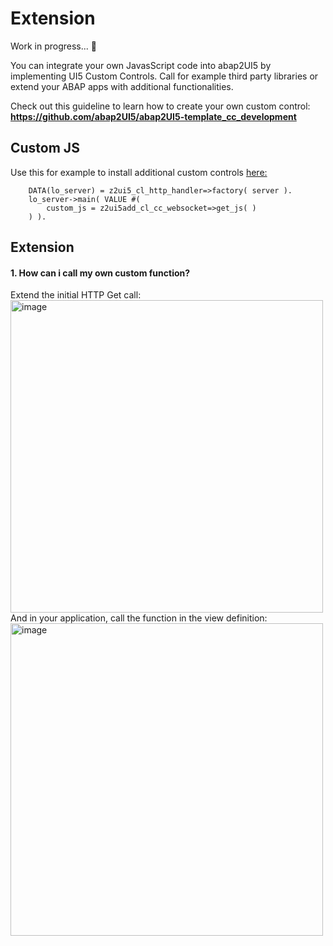# Extension

Work in progress... 🚧

You can integrate your own JavasScript code into abap2UI5 by implementing UI5 Custom Controls. Call for example third party libraries or extend your ABAP apps with additional functionalities. 

Check out this guideline to learn how to create your own custom control:<br>
**https://github.com/abap2UI5/abap2UI5-template_cc_development**

## Custom JS
Use this for example to install additional custom controls [here:](https://github.com/abap2UI5-addons/custom-controls)
```abap
    DATA(lo_server) = z2ui5_cl_http_handler=>factory( server ).
    lo_server->main( VALUE #(
        custom_js = z2ui5add_cl_cc_websocket=>get_js( ) 
    ) ).
```


## Extension
#### 1. **How can i call my own custom function?**
Extend the initial HTTP Get call:<br>
<img width="500" alt="image" src="https://github.com/abap2UI5/abap2UI5-documentation/assets/102328295/b671b89f-530b-4a35-98ba-e1a779fc0087"><br>
And in your application, call the function in the view definition:<br>
<img width="500" alt="image" src="https://github.com/abap2UI5/abap2UI5-documentation/assets/102328295/2f041184-a8c1-4d11-893a-ee6800b3214c">

